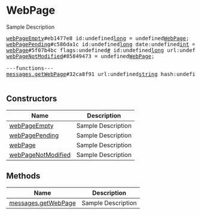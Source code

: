 # WebPage

Sample Description

<pre>
<a href="../constructor/webPageEmpty">webPageEmpty</a>#eb1477e8 id:undefined<a href="../type/long.md">long</a> = undefined<a href="../type/WebPage.md">WebPage</a>;
<a href="../constructor/webPagePending">webPagePending</a>#c586da1c id:undefined<a href="../type/long.md">long</a> date:undefined<a href="../type/int.md">int</a> = undefined<a href="../type/WebPage.md">WebPage</a>;
<a href="../constructor/webPage">webPage</a>#5f07b4bc flags:undefined<a href="../type/#.md">#</a> id:undefined<a href="../type/long.md">long</a> url:undefined<a href="../type/string.md">string</a> display_url:undefined<a href="../type/string.md">string</a> hash:undefined<a href="../type/int.md">int</a> type:flags.0?<a href="../type/string.md">string</a> site_name:flags.1?<a href="../type/string.md">string</a> title:flags.2?<a href="../type/string.md">string</a> description:flags.3?<a href="../type/string.md">string</a> photo:flags.4?<a href="../type/Photo.md">Photo</a> embed_url:flags.5?<a href="../type/string.md">string</a> embed_type:flags.5?<a href="../type/string.md">string</a> embed_width:flags.6?<a href="../type/int.md">int</a> embed_height:flags.6?<a href="../type/int.md">int</a> duration:flags.7?<a href="../type/int.md">int</a> author:flags.8?<a href="../type/string.md">string</a> document:flags.9?<a href="../type/Document.md">Document</a> cached_page:flags.10?<a href="../type/Page.md">Page</a> = undefined<a href="../type/WebPage.md">WebPage</a>;
<a href="../constructor/webPageNotModified">webPageNotModified</a>#85849473 = undefined<a href="../type/WebPage.md">WebPage</a>;

---functions---
<a href="../method/messages.getWebPage">messages.getWebPage</a>#32ca8f91 url:undefined<a href="../type/string.md">string</a> hash:undefined<a href="../type/int.md">int</a> = undefined<a href="../type/WebPage.md">WebPage</a>;

</pre>

## Constructors

| Name | Description |
|------|-------------|
| [webPageEmpty](../constructor/webPageEmpty.md) | Sample Description |
| [webPagePending](../constructor/webPagePending.md) | Sample Description |
| [webPage](../constructor/webPage.md) | Sample Description |
| [webPageNotModified](../constructor/webPageNotModified.md) | Sample Description |

## Methods

| Name | Description |
|------|-------------|
| [messages.getWebPage](../method/messages.getWebPage.md) | Sample Description |
